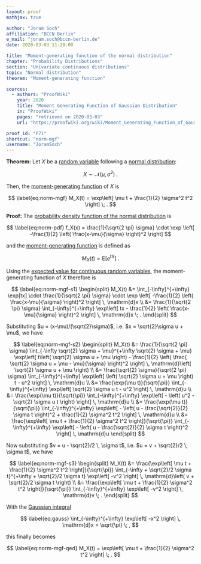 ```yaml
---
layout: proof
mathjax: true

author: "Joram Soch"
affiliation: "BCCN Berlin"
e_mail: "joram.soch@bccn-berlin.de"
date: 2020-03-03 11:29:00

title: "Moment-generating function of the normal distribution"
chapter: "Probability Distributions"
section: "Univariate continuous distributions"
topic: "Normal distribution"
theorem: "Moment-generating function"

sources:
  - authors: "ProofWiki"
    year: 2020
    title: "Moment Generating Function of Gaussian Distribution"
    in: "ProofWiki"
    pages: "retrieved on 2020-03-03"
    url: "https://proofwiki.org/wiki/Moment_Generating_Function_of_Gaussian_Distribution"

proof_id: "P71"
shortcut: "norm-mgf"
username: "JoramSoch"
---
```



**Theorem:** Let $X$ be a [random variable](/D/rvar) following a [normal distribution](/D/norm):

$$ \label{eq:norm}
X \sim \mathcal{N}(\mu, \sigma^2) \; .
$$

Then, the [moment-generating function](/D/mgf) of $X$ is

$$ \label{eq:norm-mgf}
M_X(t) = \exp\left[ \mu t + \frac{1}{2} \sigma^2 t^2 \right] \; .
$$


**Proof:** The [probability density function of the normal distribution](/P/norm-pdf) is

$$ \label{eq:norm-pdf}
f_X(x) = \frac{1}{\sqrt{2 \pi} \sigma} \cdot \exp \left[ -\frac{1}{2} \left( \frac{x-\mu}{\sigma} \right)^2 \right]
$$

and the [moment-generating function](/D/mgf) is defined as

$$ \label{eq:mgf-var}
M_X(t) = \mathrm{E} \left[ e^{tX} \right] \; .
$$

Using the [expected value for continuous random variables](/D/mean), the moment-generating function of $X$ therefore is

$$ \label{eq:norm-mgf-s1}
\begin{split}
M_X(t) &= \int_{-\infty}^{+\infty} \exp[tx] \cdot \frac{1}{\sqrt{2 \pi} \sigma} \cdot \exp \left[ -\frac{1}{2} \left( \frac{x-\mu}{\sigma} \right)^2 \right] \, \mathrm{d}x \\
&= \frac{1}{\sqrt{2 \pi} \sigma} \int_{-\infty}^{+\infty} \exp\left[ tx - \frac{1}{2} \left( \frac{x-\mu}{\sigma} \right)^2 \right] \, \mathrm{d}x \; .
\end{split}
$$

Substituting $u = (x-\mu)/(\sqrt{2}\sigma)$, i.e. $x = \sqrt{2}\sigma u + \mu$, we have

$$ \label{eq:norm-mgf-s2}
\begin{split}
M_X(t) &= \frac{1}{\sqrt{2 \pi} \sigma} \int_{-\infty \sqrt{2} \sigma + \mu}^{+\infty \sqrt{2} \sigma + \mu} \exp\left[ t\left( \sqrt{2} \sigma u + \mu \right) - \frac{1}{2} \left( \frac{ \sqrt{2} \sigma u + \mu - \mu}{\sigma} \right)^2 \right] \, \mathrm{d}\left( \sqrt{2} \sigma u + \mu \right) \\
&= \frac{\sqrt{2} \sigma}{\sqrt{2 \pi} \sigma} \int_{-\infty}^{+\infty} \exp\left[ \left( \sqrt{2} \sigma u + \mu \right) t - u^2 \right] \, \mathrm{d}u \\
&= \frac{\exp(\mu t)}{\sqrt{\pi}} \int_{-\infty}^{+\infty} \exp\left[ \sqrt{2} \sigma u t - u^2 \right] \, \mathrm{d}u \\
&= \frac{\exp(\mu t)}{\sqrt{\pi}} \int_{-\infty}^{+\infty} \exp\left[ - \left( u^2 - \sqrt{2} \sigma u t \right) \right] \, \mathrm{d}u \\
&= \frac{\exp(\mu t)}{\sqrt{\pi}} \int_{-\infty}^{+\infty} \exp\left[ - \left( u - \frac{\sqrt{2}}{2} \sigma t \right)^2 + \frac{1}{2} \sigma^2 t^2 \right] \, \mathrm{d}u \\
&= \frac{\exp\left[ \mu t + \frac{1}{2} \sigma^2 t^2 \right]}{\sqrt{\pi}} \int_{-\infty}^{+\infty} \exp\left[ - \left( u - \frac{\sqrt{2}}{2} \sigma t \right)^2 \right] \, \mathrm{d}u
\end{split}
$$

Now substituting $v = u - \sqrt{2}/2 \, \sigma t$, i.e. $u = v + \sqrt{2}/2 \, \sigma t$, we have

$$ \label{eq:norm-mgf-s3}
\begin{split}
M_X(t) &= \frac{\exp\left[ \mu t + \frac{1}{2} \sigma^2 t^2 \right]}{\sqrt{\pi}} \int_{-\infty + \sqrt{2}/2 \sigma t}^{+\infty + \sqrt{2}/2 \sigma t} \exp\left[ -v^2 \right] \, \mathrm{d}\left( v + \sqrt{2}/2 \sigma t \right) \\
&= \frac{\exp\left[ \mu t + \frac{1}{2} \sigma^2 t^2 \right]}{\sqrt{\pi}} \int_{-\infty}^{+\infty} \exp\left[ -v^2 \right] \, \mathrm{d}v \; .
\end{split}
$$

With the [Gaussian integral](/P/norm-gi)

$$ \label{eq:gauss}
\int_{-\infty}^{+\infty} \exp\left[ -x^2 \right] \, \mathrm{d}x = \sqrt{\pi} \; ,
$$

this finally becomes

$$ \label{eq:norm-mgf-qed}
M_X(t) = \exp\left[ \mu t + \frac{1}{2} \sigma^2 t^2 \right] \; .
$$
